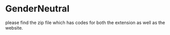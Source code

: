 # GenderNeutral

please find the zip file which has codes for both the extension as well as the website.
